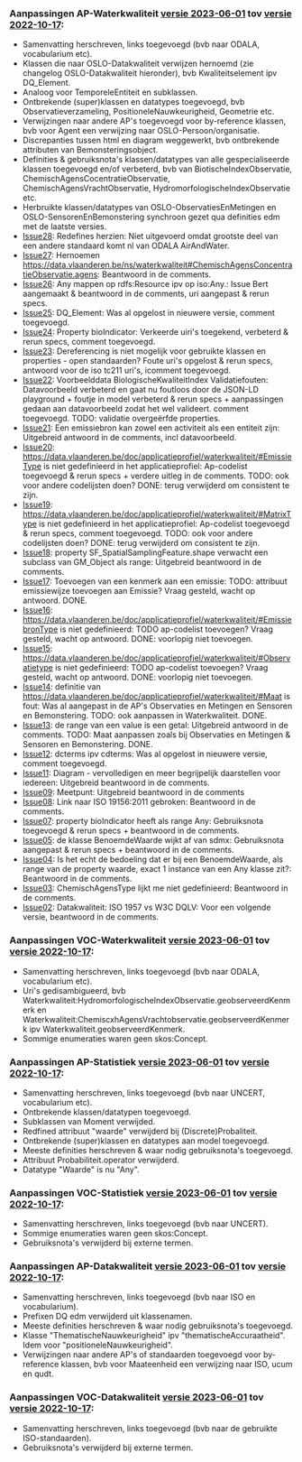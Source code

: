 ### Aanpassingen AP-Waterkwaliteit [versie 2023-06-01](https://data.vlaanderen.be/doc/applicatieprofiel/waterkwaliteit/kandidaatstandaard/2023-06-01/) tov [versie 2022-10-17](https://data.vlaanderen.be/doc/applicatieprofiel/waterkwaliteit/kandidaatstandaard/2022-10-17/):

- Samenvatting herschreven, links toegevoegd (bvb naar ODALA, vocabularium etc).
- Klassen die naar OSLO-Datakwaliteit verwijzen hernoemd (zie changelog OSLO-Datakwaliteit hieronder), bvb Kwaliteitselement ipv DQ_Element.
- Analoog voor TemporeleEntiteit en subklassen.
- Ontbrekende (super)klassen en datatypes toegevoegd, bvb Observatieverzameling, PositioneleNauwkeurigheid, Geometrie etc.
- Verwijzingen naar andere AP's toegevoegd voor by-reference klassen, bvb voor Agent een verwijzing naar OSLO-Persoon/organisatie.
- Discrepanties tussen html en diagram weggewerkt, bvb ontbrekende attributen van Bemonsteringsobject.
- Definities & gebruiksnota's klassen/datatypes van alle gespecialiseerde klassen toegevoegd en/of verbeterd, bvb van BiotischeIndexObservatie, ChemischAgensCocentratieObservatie, ChemischAgensVrachtObservatie, HydromorfologischeIndexObservatie etc.
- Herbruikte klassen/datatypes van OSLO-ObservatiesEnMetingen en OSLO-SensorenEnBemonstering synchroon gezet qua definities edm met de laatste versies.
- [Issue28](https://github.com/Informatievlaanderen/OSLOthema-Waterkwaliteit/issues/28): Redefines herzien: Niet uitgevoerd omdat grootste deel van een andere standaard komt nl van ODALA AirAndWater.
- [Issue27](https://github.com/Informatievlaanderen/OSLOthema-Waterkwaliteit/issues/27): Hernoemen https://data.vlaanderen.be/ns/waterkwaliteit#ChemischAgensConcentratieObservatie.agens: Beantwoord in de comments.
- [Issue26](): Any mappen op rdfs:Resource ipv op iso:Any.: Issue Bert aangemaakt & beantwoord in de comments, uri aangepast & rerun specs.
- [Issue25](): DQ_Element: Was al opgelost in nieuwere versie, comment toegevoegd.
- [Issue24](): Property bioIndicator: Verkeerde uiri's toegekend, verbeterd & rerun specs, comment toegevoegd.
- [Issue23](): Dereferencing is niet mogelijk voor gebruikte klassen en properties - open standaarden? Foute uri's opgelost & rerun specs, antwoord voor de iso tc211 uri's, icomment toegevoegd.
- [Issue22](): Voorbeelddata BiologischeKwaliteitIndex Validatiefouten: Datavoorbeeld verbeterd en gaat nu foutloos door de JSON-LD playground + foutje in model verbeterd & rerun specs + aanpassingen gedaan aan datavoorbeeld zodat het wel valideert. comment toegevoegd. TODO: validatie overgeërfde properties.
- [Issue21](): Een emissiebron kan zowel een activiteit als een entiteit zijn: Uitgebreid antwoord in de comments, incl datavoorbeeld.
- [Issue20](): https://data.vlaanderen.be/doc/applicatieprofiel/waterkwaliteit/#EmissieType is niet gedefinieerd in het applicatieprofiel: Ap-codelist toegevoegd & rerun specs + verdere uitleg in de comments. TODO: ook voor andere codelijsten doen? DONE: terug verwijderd om consistent te zijn.
- [Issue19](): https://data.vlaanderen.be/doc/applicatieprofiel/waterkwaliteit/#MatrixType is niet gedefinieerd in het applicatieprofiel: Ap-codelist toegevoegd & rerun specs, comment toegevoegd. TODO: ook voor andere codelijsten doen? DONE: terug verwijderd om consistent te zijn.
- [Issue18](): property SF_SpatialSamplingFeature.shape verwacht een subclass van GM_Object als range: Uitgebreid beantwoord in de comments.
- [Issue17](): Toevoegen van een kenmerk aan een emissie: TODO: attribuut emissiewijze toevoegen aan Emissie? Vraag gesteld, wacht op antwoord. DONE.
- [Issue16](): https://data.vlaanderen.be/doc/applicatieprofiel/waterkwaliteit/#EmissiebronType is niet gedefinieerd: TODO ap-codelist toevoegen? Vraag gesteld, wacht op antwoord. DONE: voorlopig niet toevoegen.
- [Issue15](): https://data.vlaanderen.be/doc/applicatieprofiel/waterkwaliteit/#Observatietype is niet gedefinieerd: TODO ap-codelist toevoegen? Vraag gesteld, wacht op antwoord. DONE: voorlopig niet toevoegen.
- [Issue14](): definitie van https://data.vlaanderen.be/doc/applicatieprofiel/waterkwaliteit/#Maat is fout: Was al aangepast in de AP's Observaties en Metingen en Sensoren en Bemonstering. TODO: ook aanpassen in Waterkwaliteit. DONE.
- [Issue13](): de range van een value is een getal: Uitgebreid antwoord in de comments. TODO: Maat aanpassen zoals bij Observaties en Metingen & Sensoren en Bemonstering. DONE.
- [Issue12](): dcterms ipv cdterms: Was al opgelost in nieuwere versie, comment toegevoegd.
- [Issue11](): Diagram - vervolledigen en meer begrijpelijk daarstellen voor iedereen: Uitgebreid beantwoord in de comments.
- [Issue09](): Meetpunt: Uitgebreid beantwoord in de comments
- [Issue08](): Link naar ISO 19156:2011 gebroken: Beantwoord in de comments.
- [Issue07](): property bioIndicator heeft als range Any: Gebruiksnota toegevoegd & rerun specs + beantwoord in de comments.
- [Issue05](): de klasse BenoemdeWaarde wijkt af van sdmx: Gebruiksnota aangepast & rerun specs + beantwoord in de comments.
- [Issue04](): Is het echt de bedoeling dat er bij een BenoemdeWaarde, als range van de property waarde, exact 1 instance van een Any klasse zit?: Beantwoord in de comments.
- [Issue03](): ChemischAgensType lijkt me niet gedefinieerd: Beantwoord in de comments.
- [Issue02](): Datakwaliteit: ISO 1957 vs W3C DQLV: Voor een volgende versie, beantwoord in de comments.

### Aanpassingen VOC-Waterkwaliteit [versie 2023-06-01](https://data.vlaanderen.be/doc/vocabularium/waterkwaliteit/kandidaatstandaard/2023-06-01/) tov [versie 2022-10-17](https://data.vlaanderen.be/doc/vocabularium/waterkwaliteit/kandidaatstandaard/2022-10-17/):

- Samenvatting herschreven, links toegevoegd (bvb naar ODALA, vocabularium etc).
- Uri's gedisambigueerd, bvb Waterkwaliteit:HydromorfologischeIndexObservatie.geobserveerdKenmerk en Waterkwaliteit:ChemiscxhAgensVrachtobservatie.geobserveerdKenmerk ipv Waterkwaliteit.geobserveerdKenmerk.
- Sommige enumeraties waren geen skos:Concept.

### Aanpassingen AP-Statistiek [versie 2023-06-01](https://data.vlaanderen.be/doc/applicatieprofiel/statistiek/kandidaatstandaard/2023-06-01/) tov [versie 2022-10-17](https://data.vlaanderen.be/doc/applicatieprofiel/statistiek/kandidaatstandaard/2022-10-17/):

- Samenvatting herschreven, links toegevoegd (bvb naar UNCERT, vocabularium etc).
- Ontbrekende klassen/datatypen toegevoegd.
- Subklassen van Moment verwijded.
- Redfined attribuut "waarde" verwijderd bij (Discrete)Probaliteit.
- Ontbrekende (super)klassen en datatypes aan model toegevoegd.
- Meeste definities herschreven & waar nodig gebruiksnota's toegevoegd.
- Attribuut Probabiliteit.operator verwijderd.
- Datatype "Waarde" is nu "Any".

### Aanpassingen VOC-Statistiek [versie 2023-06-01](https://data.vlaanderen.be/doc/vocabularium/statistiek/kandidaatstandaard/2023-06-01/) tov [versie 2022-10-17](https://data.vlaanderen.be/doc/vocabularium/statistiek/kandidaatstandaard/2022-10-17/):

- Samenvatting herschreven, links toegevoegd (bvb naar UNCERT).
- Sommige enumeraties waren geen skos:Concept.
- Gebruiksnota's verwijderd bij externe termen.

### Aanpassingen AP-Datakwaliteit [versie 2023-06-01](https://data.vlaanderen.be/doc/applicatieprofiel/datakwaliteit/kandidaatstandaard/2023-06-01/) tov [versie 2022-10-17](https://data.vlaanderen.be/doc/applicatieprofiel/datakwaliteit/kandidaatstandaard/2022-10-17/):

- Samenvatting herschreven, links toegevoegd (bvb naar ISO en vocabularium).
- Prefixen DQ edm verwijderd uit klassenamen.
- Meeste definities herschreven & waar nodig gebruiksnota's toegevoegd.
- Klasse "ThematischeNauwkeurigheid" ipv "thematischeAccuraatheid". Idem voor "positioneleNauwkeurigheid".
- Verwijzingen naar andere AP's of standaarden toegevoegd voor by-reference klassen, bvb voor Maateenheid een verwijzing naar ISO, ucum en qudt.

### Aanpassingen VOC-Datakwaliteit [versie 2023-06-01](https://data.vlaanderen.be/doc/vocabularium/datakwaliteit/kandidaatstandaard/2023-06-01/) tov [versie 2022-10-17](https://data.vlaanderen.be/doc/vocabularium/datakwaliteit/kandidaatstandaard/2022-10-17/):

- Samenvatting herschreven, links toegevoegd (bvb naar de gebruikte ISO-standaarden).
- Gebruiksnota's verwijderd bij externe termen.
